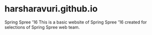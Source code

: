 # harsharavuri.github.io
Spring Spree '16
This is a basic website of Spring Spree '16 created for selections of Spring Spree web team.
